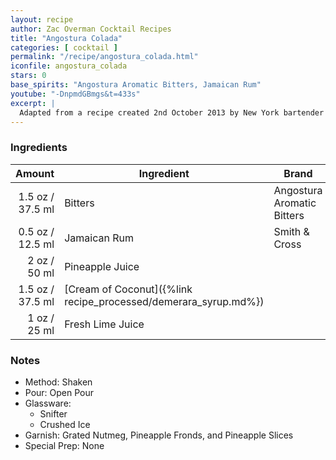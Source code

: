 ```yaml
---
layout: recipe
author: Zac Overman Cocktail Recipes
title: "Angostura Colada"
categories: [ cocktail ]
permalink: "/recipe/angostura_colada.html"
iconfile: angostura_colada
stars: 0
base_spirits: "Angostura Aromatic Bitters, Jamaican Rum"
youtube: "-DnpmdGBmgs&t=433s"
excerpt: |
  Adapted from a recipe created 2nd October 2013 by New York bartender Zac Overman while experimenting at home. His Trinidad Colada a.k.a. Angostura Colada debuted at the Sunken Harbor Club in Brooklyn when it opened on 23 January 2014.
---
```


### Ingredients

| Amount | Ingredient                                            | Brand                      |
| -----: | ----------------------------------------------------- | -------------------------- |
| 1.5 oz / 37.5 ml | Bitters                                               | Angostura Aromatic Bitters |
| 0.5 oz / 12.5 ml | Jamaican Rum                                          | Smith & Cross              |
|   2 oz / 50 ml | Pineapple Juice                                       |                            |
| 1.5 oz / 37.5 ml | [Cream of Coconut]({%link recipe_processed/demerara_syrup.md%}) |                            |
|   1 oz / 25 ml | Fresh Lime Juice                                      |                            |

### Notes

- Method: Shaken
- Pour: Open Pour
- Glassware:
  - Snifter
  - Crushed Ice
- Garnish: Grated Nutmeg, Pineapple Fronds, and Pineapple Slices
- Special Prep: None
